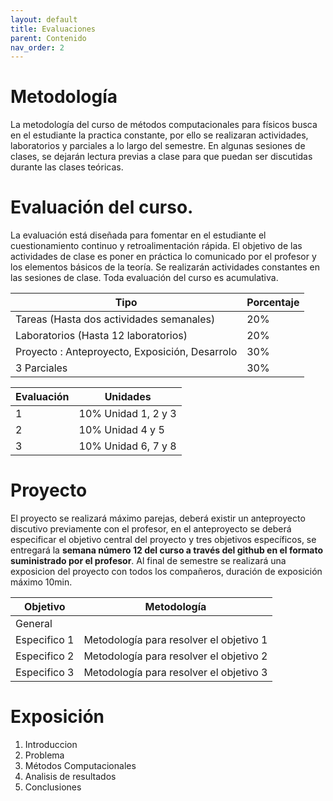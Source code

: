 ```yaml
---
layout: default
title: Evaluaciones
parent: Contenido
nav_order: 2
---
```



# Metodología

La metodología del curso de métodos computacionales para físicos busca en el estudiante la practica constante, por ello 
se realizaran actividades, laboratorios y parciales a lo largo del semestre. En algunas sesiones de clases, se dejarán 
lectura previas a clase para que puedan ser discutidas durante las clases teóricas.



# Evaluación del curso.

La evaluación está diseñada para fomentar en el estudiante el cuestionamiento continuo y retroalimentación rápida. El objetivo de las actividades de clase es poner en práctica lo comunicado por el profesor y los elementos básicos de la teoría. Se realizarán actividades constantes en las sesiones de clase. Toda evaluación del curso es acumulativa. 





|Tipo| Porcentaje|
|----|-------|
|Tareas (Hasta dos actividades semanales)|	 20%|
|Laboratorios  (Hasta 12 laboratorios)	| 20%
|Proyecto : Anteproyecto, Exposición, Desarrolo     |30%|
|3 Parciales 	 |30%|



|Evaluación| Unidades|
|----|-------|
|1| 10%	 Unidad 1, 2 y 3|
|2| 10% Unidad 4 y 5|
|3| 10% Unidad 6, 7 y 8|




# Proyecto

El proyecto se realizará máximo  parejas, deberá existir un anteproyecto discutivo previamente con el profesor, en el anteproyecto se deberá especificar el objetivo central del proyecto y tres objetivos específicos, se entregará la **semana número 12 del curso a través del github en el formato suministrado por el profesor**. Al final de semestre se realizará una exposicion del proyecto con todos los compañeros, duración de exposición máximo 10min. 


|Objetivo| Metodología|
|----|-------|
|General     | |
|Especifico 1| Metodología para resolver el objetivo 1|
|Especifico 2| Metodología para resolver el objetivo 2|
|Especifico 3| Metodología para resolver el objetivo 3|



# Exposición

1. Introduccion 
2. Problema 
3. Métodos Computacionales
4. Analisis de resultados
5. Conclusiones  